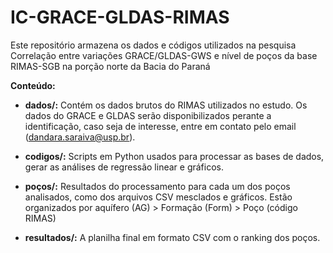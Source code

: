 # IC-GRACE-GLDAS-RIMAS
Este repositório armazena os dados e códigos utilizados na pesquisa Correlação entre variações GRACE/GLDAS-GWS e nível de poços da base RIMAS-SGB na porção norte da Bacia do Paraná

**Conteúdo:**
- **dados/:**
Contém os dados brutos do RIMAS utilizados no estudo.
Os dados do GRACE e GLDAS serão disponibilizados perante a identificação, caso seja de interesse, entre em contato pelo email (dandara.saraiva@usp.br).

- **codigos/:**
Scripts em Python usados para processar as bases de dados, gerar as análises de regressão linear e gráficos.

- **poços/:**
Resultados do processamento para cada um dos poços analisados, como dos arquivos CSV mesclados e gráficos.
Estão organizados por aquífero (AG) > Formação (Form) > Poço (código RIMAS)

- **resultados/:**
A planilha final em formato CSV com o ranking dos poços.
